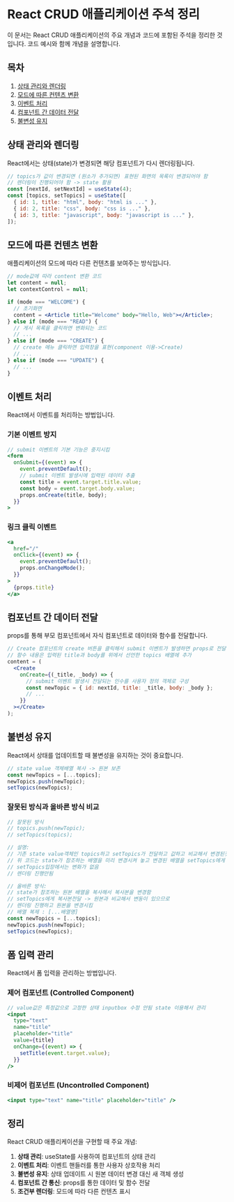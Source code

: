 # React CRUD 애플리케이션 주석 정리

이 문서는 React CRUD 애플리케이션의 주요 개념과 코드에 포함된 주석을 정리한 것입니다. 코드 예시와 함께 개념을 설명합니다.

## 목차

1. [상태 관리와 렌더링](#상태-관리와-렌더링)
2. [모드에 따른 컨텐츠 변환](#모드에-따른-컨텐츠-변환)
3. [이벤트 처리](#이벤트-처리)
4. [컴포넌트 간 데이터 전달](#컴포넌트-간-데이터-전달)
5. [불변성 유지](#불변성-유지)

## 상태 관리와 렌더링

React에서는 상태(state)가 변경되면 해당 컴포넌트가 다시 렌더링됩니다.

```jsx
// topics가 값이 변경되면 (원소가 추가되면) 표현된 화면의 목록이 변경되어야 함
// 렌더링이 진행되어야 함 -> state 활용
const [nextId, setNextId] = useState(4);
const [topics, setTopics] = useState([
  { id: 1, title: "html", body: "html is ..." },
  { id: 2, title: "css", body: "css is ..." },
  { id: 3, title: "javascript", body: "javascript is ..." },
]);
```

## 모드에 따른 컨텐츠 변환

애플리케이션의 모드에 따라 다른 컨텐츠를 보여주는 방식입니다.

```jsx
// mode값에 따라 content 변환 코드
let content = null;
let contextControl = null;

if (mode === "WELCOME") {
  // 초기화면
  content = <Article title="Welcome" body="Hello, Web"></Article>;
} else if (mode === "READ") {
  // 게시 목록을 클릭하면 변화되는 코드
  // ...
} else if (mode === "CREATE") {
  // create 메뉴 클릭하면 입력창을 표현(component 이용->Create)
  // ...
} else if (mode === "UPDATE") {
  // ...
}
```

## 이벤트 처리

React에서 이벤트를 처리하는 방법입니다.

### 기본 이벤트 방지

```jsx
// submit 이벤트의 기본 기능은 중지시킴
<form
  onSubmit={(event) => {
    event.preventDefault();
    // submit 이벤트 발생시에 입력된 데이터 추출
    const title = event.target.title.value;
    const body = event.target.body.value;
    props.onCreate(title, body);
  }}
>
```

### 링크 클릭 이벤트

```jsx
<a
  href="/"
  onClick={(event) => {
    event.preventDefault();
    props.onChangeMode();
  }}
>
  {props.title}
</a>
```

## 컴포넌트 간 데이터 전달

props를 통해 부모 컴포넌트에서 자식 컴포넌트로 데이터와 함수를 전달합니다.

```jsx
// Create 컴포넌트의 create 버튼을 클릭해서 submit 이벤트가 발생하면 props로 전달된 함수가 실행이 되도록
// 함수 내용은 입력된 title과 body를 위에서 선언한 topics 배열에 추가
content = (
  <Create
    onCreate={(_title, _body) => {
      // submit 이벤트 발생시 전달되는 인수를 사용자 정의 객체로 구성
      const newTopic = { id: nextId, title: _title, body: _body };
      // ...
    }}
  ></Create>
);
```

## 불변성 유지

React에서 상태를 업데이트할 때 불변성을 유지하는 것이 중요합니다.

```jsx
// state value 객체배열 복사 -> 원본 보존
const newTopics = [...topics];
newTopics.push(newTopic);
setTopics(newTopics);
```

### 잘못된 방식과 올바른 방식 비교

```jsx
// 잘못된 방식
// topics.push(newTopic);
// setTopics(topics);

// 설명:
// 기존 state value객체인 topics하고 setTopics가 전달하고 값하고 비교해서 변경된것이 있어야 렌더링을 진행함
// 위 코드는 state가 참조하는 배열을 미리 변경시켜 놓고 변경된 배열을 setTopics에게 전달했음
// setTopics입장에서는 변화가 없음
// 렌더링 진행안됨

// 올바른 방식:
// state가 참조하는 원본 배열을 복사해서 복사본을 변경함
// setTopics에게 복사본전달 -> 원본과 비교해서 변동이 있으므로
// 렌더링 진행하고 원본을 변경시킴
// 배열 복제 : [...배열명]
const newTopics = [...topics];
newTopics.push(newTopic);
setTopics(newTopics);
```

## 폼 입력 관리

React에서 폼 입력을 관리하는 방법입니다.

### 제어 컴포넌트 (Controlled Component)

```jsx
// value값은 특정값으로 고정한 상태 inputbox 수정 안됨 state 이용해서 관리
<input
  type="text"
  name="title"
  placeholder="title"
  value={title}
  onChange={(event) => {
    setTitle(event.target.value);
  }}
/>
```

### 비제어 컴포넌트 (Uncontrolled Component)

```jsx
<input type="text" name="title" placeholder="title" />
```

## 정리

React CRUD 애플리케이션을 구현할 때 주요 개념:

1. **상태 관리**: useState를 사용하여 컴포넌트의 상태 관리
2. **이벤트 처리**: 이벤트 핸들러를 통한 사용자 상호작용 처리
3. **불변성 유지**: 상태 업데이트 시 원본 데이터 변경 대신 새 객체 생성
4. **컴포넌트 간 통신**: props를 통한 데이터 및 함수 전달
5. **조건부 렌더링**: 모드에 따라 다른 컨텐츠 표시
